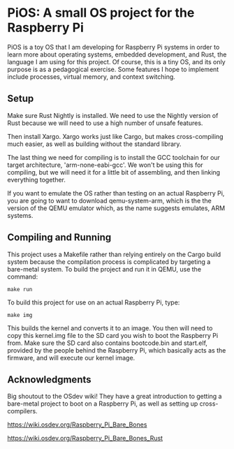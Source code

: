 # PiOS: A small OS project for the Raspberry Pi
PiOS is a toy OS that I am developing for Raspberry Pi systems in order to learn more about operating systems, embedded development, and Rust, the language I am using for this project. Of course, this is a tiny OS, and its only purpose is as a pedagogical exercise. Some features I hope to implement include processes, virtual memory, and context switching.

## Setup
Make sure Rust Nightly is installed. We need to use the Nightly version of Rust because we will need to use a high number of unsafe features.

Then install Xargo. Xargo works just like Cargo, but makes cross-compiling much easier, as well as building without the standard library.

The last thing we need for compiling is to install the GCC toolchain for our target architecture, 'arm-none-eabi-gcc'. We won't be using this for compiling, but we will need it for a little bit of assembling, and then linking everything together.

If you want to emulate the OS rather than testing on an actual Raspberry Pi, you are going to want to download qemu-system-arm, which is the the version of the QEMU emulator which, as the name suggests emulates, ARM systems.

## Compiling and Running
This project uses a Makefile rather than relying entirely on the Cargo build system because the compilation process is complicated by targeting a bare-metal system.
To build the project and run it in QEMU, use the command:
```
make run
```

To build this project for use on an actual Raspberry Pi, type:
```
make img
```
This builds the kernel and converts it to an image. You then will need to copy this kernel.img file to the SD card you wish to boot the Raspberry Pi from. Make sure the SD card also contains bootcode.bin and start.elf, provided by the people behind the Raspberry Pi, which basically acts as the firmware, and will execute our kernel image.

## Acknowledgments
Big shoutout to the OSdev wiki! They have a great introduction to getting a bare-metal project to boot on a Raspberry Pi, as well as setting up cross-compilers.

https://wiki.osdev.org/Raspberry_Pi_Bare_Bones

https://wiki.osdev.org/Raspberry_Pi_Bare_Bones_Rust
